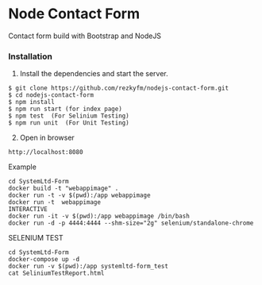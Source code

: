 # Node Contact Form
Contact form build with Bootstrap and NodeJS


### Installation
1. Install the dependencies and start the server.
```
$ git clone https://github.com/rezkyfm/nodejs-contact-form.git
$ cd nodejs-contact-form
$ npm install
$ npm run start (for index page)
$ npm test  (For Selinium Testing)
$ npm run unit  (For Unit Testing)
```
2. Open in browser
```
http://localhost:8080

```

Example 
```
cd SystemLtd-Form
docker build -t "webappimage" .
docker run -t -v $(pwd):/app webappimage
docker run -t  webappimage
INTERACTIVE
docker run -it -v $(pwd):/app webappimage /bin/bash
docker run -d -p 4444:4444 --shm-size="2g" selenium/standalone-chrome
```

SELENIUM TEST
```
cd SystemLtd-Form
docker-compose up -d
docker run -v $(pwd):/app systemltd-form_test
cat SeliniumTestReport.html
```
